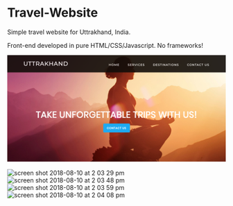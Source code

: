 # Travel-Website
Simple travel website for Uttrakhand, India.

Front-end developed in pure HTML/CSS/Javascript. No frameworks!

<img src="screenshots/top.png">

![screen shot 2018-08-10 at 2 03 29 pm](https://user-images.githubusercontent.com/39009985/43974003-317874fe-9ca7-11e8-9eb3-d48594711f6e.png)
![screen shot 2018-08-10 at 2 03 48 pm](https://user-images.githubusercontent.com/39009985/43974005-319746c2-9ca7-11e8-8cd5-0e640208a946.png)
![screen shot 2018-08-10 at 2 03 59 pm](https://user-images.githubusercontent.com/39009985/43974006-31ab351a-9ca7-11e8-9611-7feef6365f30.png)
![screen shot 2018-08-10 at 2 04 08 pm](https://user-images.githubusercontent.com/39009985/43974007-31baa0fe-9ca7-11e8-92cf-129ca1b83158.png)
